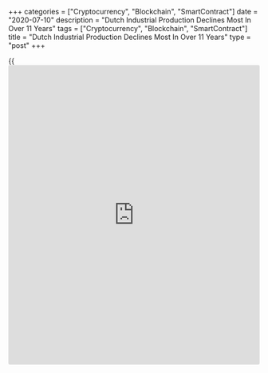 +++
categories = ["Cryptocurrency", "Blockchain", "SmartContract"]
date = "2020-07-10"
description = "Dutch Industrial Production Declines Most In Over 11 Years"
tags = ["Cryptocurrency", "Blockchain", "SmartContract"]
title = "Dutch Industrial Production Declines Most In Over 11 Years"
type = "post"
+++

{{<iframe id="large-banner" src="https://www.bounty.group/#slide=6.0" width="100%" height="600" scrolling="no" style="border: 0px solid rgb(216, 221, 230); border-radius: 3px;">}}

Dutch industrial production declined to the lowest in over eleven years
in May, as factories partly reopened after the restrictions to curb the
[coronavirus][1] pandemic were relaxed, figures from the Central Bureau
of Statistics showed on Friday.

Industrial production decreased 12.5 percent year-on-year in May,
following an 11.0 percent fall in April.

The latest decline was the biggest in over eleven years.

Among the eight largest categories, the production in the transport
equipment industry declined the most in May, but at a slower pace
compared to the previous month, as automobile production partly resumed
in May.

Production was lower in most of the industry [business][2] classes,
except in machinery, tobacco and other industries, the agency said.

Production of the transport equipment declined 38.6 percent in May,
while machine industry rose 3.5 percent.

On a seasonally and working-day adjusted basis, industrial production
fell 1.9 percent in May.

For comments and feedback [contact](https://www.playgroundfx.com/contact/): editorial@rtt[news](https://www.letsplayfx.com/blog/forex-news-website/).com

[Economic News][3]

 **What parts of the world are seeing the best (and worst) economic
performances lately? Click[here][4] to check out our [Econ Scorecard][4]
and find out! See up-to-the-moment [ranking](https://www.playgroundfx.com/blog/crypto-exchange-ranking/)s for the best and worst
performers in [GDP][5], [unemployment rate][6], [inflation][4] and much
more.**

   1. www.rtt[news](https://www.letsplayfx.com/blog/forex-news-website/).com/list/coronavirus.aspx
   2. www.rtt[news](https://www.letsplayfx.com/blog/forex-news-website/).com/Content/Business.aspx
   3. www.rtt[news](https://www.letsplayfx.com/blog/forex-news-website/).com/Content/EconomicNews.aspx
   4. www.rtt[news](https://www.letsplayfx.com/blog/forex-news-website/).com/economic-scorecard/world-rank/CPI/highest-performance.aspx
   5. www.rtt[news](https://www.letsplayfx.com/blog/forex-news-website/).com/economic-scorecard/world-rank/GDP/highest-performance.aspx
   6. www.rtt[news](https://www.letsplayfx.com/blog/forex-news-website/).com/economic-scorecard/world-rank/unemployment-rate/lowest-performance.aspx